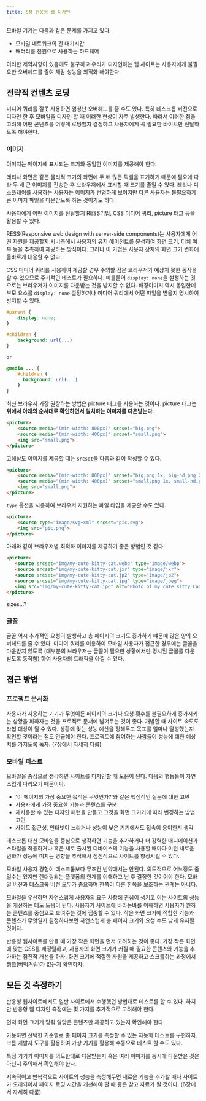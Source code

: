 ```yaml
---
title: 5장 반응형 웹 디자인
---
```


모바일 기기는 다음과 같은 문제를 가지고 있다.

- 모바일 네트워크의 긴 대기시간
- 배터리를 전원으로 사용하는 하드웨어

이러한 제약사항이 있음에도 불구하고 우리가 디자인하는 웹 사이트는 사용자에게 불필요한 오버헤드를 줄여 체감 성능을 최적화 해야한다.

## 전략적 컨텐츠 로딩

미디어 쿼리를 잘못 사용하면 엄청난 오버헤드를 줄 수도 있다. 특히 데스크톱 버전으로 디자인 한 후 모바일을 디자인 할 때 이러한 현상이 자주 발생한다. 따라서 이러한 점을 고려해 어떤 콘텐츠를 어떻게 로딩할지 결정하고 사용자에게 꼭 필요한 바이트만 전달하도록 해야한다.

### 이미지

이미지는 페이지에 표시되는 크기와 동일한 이미지를 제공해야 한다.

레티나 화면은 같은 물리적 크기의 화면에 두 배 많은 픽셀을 표기하기 때문에 필요에 따라 두 배 큰 이미지를 전송한 후 브라우저에서 표시할 때 크기를 줄일 수 있다. 레티나 디스플레이를 사용하는 사용자는 이미지가 선명하게 보이지만 다른 사용자는 불필요하게 큰 이미지 파일을 다운받도록 하는 것이기도 하다.

사용자에게 어떤 이미지를 전달할지 RESS기법, CSS 미디어 쿼리, picture 태그 등을 활용할 수 있다.

RESS(Responsive web design with server-side components)는 사용자에게 어떤 자원을 제공할지 서버측에서 사용자의 유저 에이전트를 분석하여 화면 크기, 터치 여부 등을 추측하여 제공하는 방식이다. 그러나 이 기법은 사용자 장치의 화면 크기 변화에 올바르게 대응할 수 없다.

CSS 미디어 쿼리를 사용하여 제공할 경우 주의할 점은 브라우저가 예상치 못한 동작을 할 수 있으므로 주기적인 테스트가 필요하다. 예를들어 `display: none`을 설정하는 것으로는 브라우저가 이미지를 다운받는 것을 방지할 수 없다. 배경이미지 역시 동일한데 부모 요소를 `display: none` 설정하거나 미디어 쿼리에서 어떤 파일을 받을지 명시하여 방지할 수 있다.

```css
#parent {
    display: none;
}

#children {
    background: url(...)
}

or

@media ... {
    #children {
      background: url(...)
    }
}
```

최신 브라우저 가장 권장하는 방법은 picture 태그를 사용하는 것이다. picture 태그는 **위에서 아래의 순서대로 확인하면서 일치하는 이미지를 다운받는다.**

```html
<picture>
    <source media="(min-width: 800px)" srcset="big.png">
    <source media="(min-width: 400px)" srcset="small.png">
    <img src="small.png">
</picture>
```

고해상도 이미지를 제공할 때는 `srcset`을 다음과 같이 작성할 수 있다.

```html
<picture>
    <source media="(min-width: 800px)" srcset="big.png 1x, big-hd.png 2x">
    <source media="(min-width: 400px)" srcset="small.png 1x, small-hd.png 2x">
    <img src="small.png">
</picture>
```

`type` 옵션을 사용하여 브라우저 지원하는 파일 타입을 제공할 수도 있다.

```html
<picture>
    <source type="image/svg+xml" srcset="pic.svg">
    <img src="pic.png">
</picture>
```

아래와 같이 브라우저별 최적화 이미지를 제공하기 좋은 방법인 것 같다.

```html
<picture>
   <source srcset="img/my-cute-kitty-cat.webp" type="image/webp">
   <source srcset="img/my-cute-kitty-cat.jxr" type="image/jxr">
   <source srcset="img/my-cute-kitty-cat.jp2" type="image/jp2">
   <source srcset="img/my-cute-kitty-cat.jpg" type="image/jpeg">
   <img src="img/my-cute-kitty-cat.jpg" alt="Photo of my cute Kitty Cat" /> 
</picture>
```

sizes...?

### 글꼴

글꼴 역시 추가적인 요청이 발생하고 총 페이지의 크기도 증가하기 떄문에 많은 양의 오버헤드를 줄 수 있다. 미디어 쿼리를 이용하여 모바일 사용자가 접근한 경우에는 글꼴을 다운받지 않도록 (대부분의 브라우저는 글꼴이 필요한 상황에서만 명시된 글꼴를 다운받도록 동작함) 하여 사용자의 트래픽을 아낄 수 있다.

## 접근 방법

### 프로젝트 문서화

사용자가 사용하는 기기가 무엇이든 페이지의 크기나 요청 횟수를 불필요하게 증가시키는 상황을 피하자는 것을 프로젝트 문서에 남겨두는 것이 좋다. 개발할 때 사이트 속도도 타협 대상이 될 수 있다. 상황에 맞는 성능 예산을 정해두고 목표를 얼마나 달성했는지 확인할 것이라는 점도 언급해야 한다. 프로젝트에 참여하는 사람들이 성능에 대한 예상치를 가지도록 돕자. (7장에서 자세히 다룸)

### 모바일 퍼스트

모바일을 중심으로 생각하면 사이트를 디자인할 때 도움이 된다. 다음의 행동들이 자연스럽게 따라오기 때문이다.

- '이 페이지의 가장 중요한 목적은 무엇인가?'와 같은 핵심적인 질문에 대한 고민
- 사용자에게 가장 중요한 기능과 콘텐츠를 구분
- 재사용할 수 있는 디자인 패턴을 만들고 그것을 화면 크기기에 따라 변경하는 방법 고민
- 사이트 접근성, 인터넷이 느리거나 성능이 낮은 기기에서도 접속이 용이한지 생각

데스크톱 대신 모바일을 중심으로 생각하면 기능을 추가하거나 더 강력한 애니메이션과 스타일을 적용하거나 혹은 새로 출시된 디바이스의 기능을 사용할 때마다 이런 새로운 변화가 성능에 미치는 영향을 추적해서 점진적으로 사이트를 향상시킬 수 있다.

모바일 사용자 경험이 데스크톱보다 무조건 빈약애서는 안된다. 의도적으로 어느정도 줄일수는 있지만 렌더링되는 플랫폼의 한계를 이해하고 난 후 결정한 것이어야 한다. 모바일 버전과 데스크톱 버전 모두가 중요하며 한쪽이 다른 한쪽을 보조하는 관계는 아니다.

모바일을 우선하면 자연스럽게 사용자의 요구 사항에 관심이 생기고 이는 사이트의 성능을 개선하는 데도 도움이 된다. 사용자가 사이트에 바라는바를 이해하면 사용자가 원하는 콘텐츠를 중심으로 보여주는 것에 집중할 수 있다. 작은 화면 크기에 적합한 기능과 콘텐츠가 무엇일지 결정하다보면 자연스럽게 총 페이지 크기와 요청 수도 낮게 유지될 것이다.

반응형 웹사이트를 만들 때 가장 작은 화면을 먼저 고려하는 것이 좋다. 가장 작은 화면에 맞는 CSS를 재정렬하고, 사용자의 화면 크기가 커질 때 필요한 콘텐츠와 기능을 추가하는 점진적 개선을 하자. 화면 크기에 적절한 자원을 제공하고 스크롤하는 과정에서 쟁크(버벅거림)가 없는지 확인하자.

## 모든 것 측정하기

반응형 웹사이트에서도 일반 사이트에서 수행했던 방법대로 테스트를 할 수 있다. 하지만 반응형 웹 디자인 측정에는 몇 가지를 추가적으로 고려해야 한다.

먼저 화면 크기게 맞춰 알맞은 콘텐츠만 제공하고 있는지 확인해야 한다.

가능하면 선택한 기준별로 총 페이지 크기를 측정할 수 있는 자동화 테스트를 구현하자. 크롬 개발자 도구를 활용하여 가상 기기를 활용해 수동으로 테스트 할 수도 있다.

특정 기기가 이미지를 의도한대로 다운받는지 혹은 여러 이미지를 동시에 다운받은 것은 아닌지 주의해서 확인해야 한다.

지속적이고 반복적으로 사이트의 성능을 측정해두면 새로운 기능을 추가할 때나 사이트가 오래되어서 페이지 로딩 시간을 개선해야 할 때 좋은 참고 자료가 될 것이다. (6장에서 자세히 다룸)
